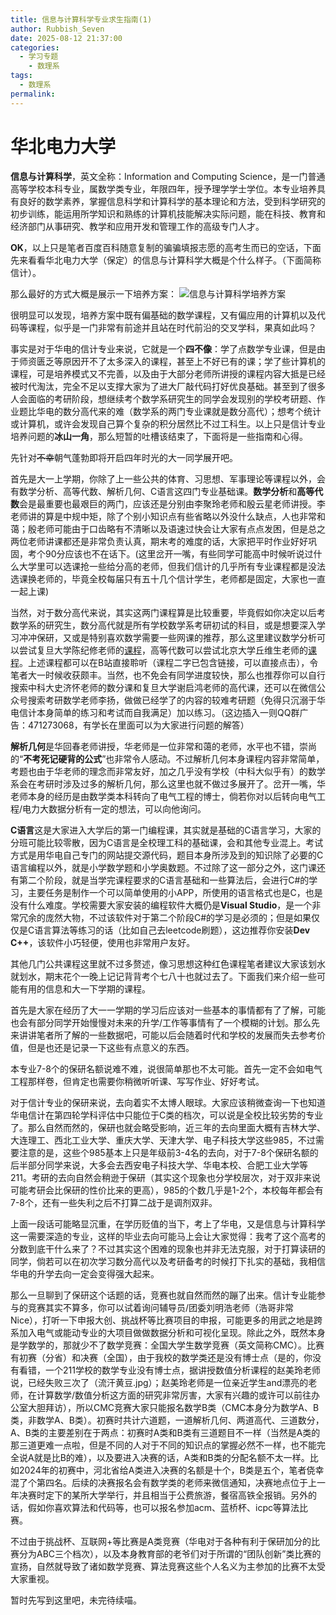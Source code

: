 ```yaml
---
title: 信息与计算科学专业求生指南(1)
author: Rubbish_Seven
date: 2025-08-12 21:37:00
categories:
  - 学习专题
    - 数理系
tags:
  - 数理系
permalink: 
---
```

# 华北电力大学
**信息与计算科学**，英文全称：Information and Computing Science，是一门普通高等学校本科专业，属数学类专业，年限四年，授予理学学士学位。本专业培养具有良好的数学素养，掌握信息科学和计算科学的基本理论和方法，受到科学研究的初步训练，能运用所学知识和熟练的计算机技能解决实际问题，能在科技、教育和经济部门从事研究、教学和应用开发和管理工作的高级专门人才。

**OK**，以上只是笔者百度百科随意复制的骗骗填报志愿的高考生而已的空话，下面先来看看华北电力大学（保定）的信息与计算科学大概是个什么样子。（下面简称信计）。

那么最好的方式大概是展示一下培养方案：
![信息与计算科学培养方案](/img/01/信息与计算科学培养方案.jpg)

很明显可以发现，培养方案中既有偏基础的数学课程，又有偏应用的计算机以及代码等课程，似乎是一门非常有前途并且站在时代前沿的交叉学科，果真如此吗？

事实是对于华电的信计专业来说，它就是一个**四不像**：学了点数学专业课，但是由于师资匮乏等原因开不了太多深入的课程，甚至上不好已有的课；学了些计算机的课程，可是培养模式又不完善，以及由于大部分老师所讲授的课程内容大抵是已经被时代淘汰，完全不足以支撑大家为了进大厂敲代码打好优良基础。甚至到了很多人会面临的考研阶段，想继续考个数学系研究生的同学会发现别的学校考研题、作业题比华电的数分高代来的难（数学系的两门专业课就是数分高代）；想考个统计或计算机，或许会发现自己算个复杂的积分居然比不过工科生。以上只是信计专业培养问题的**冰山一角**，那么短暂的吐槽该结束了，下面将是一些指南和心得。

先针对~~不幸~~朝气蓬勃即将开启四年时光的大一同学展开吧。

首先是大一上学期，你除了上一些公共的体育、习思想、军事理论等课程以外，会有数学分析、高等代数、解析几何、C语言这四门专业基础课。**数学分析**和**高等代数**会是最重要也最艰巨的两门，应该还是分别由李聚玲老师和殷云星老师讲授。李老师讲的算是中规中矩，除了个别小知识点有些省略以外没什么缺点，人也非常和蔼；殷老师可能由于口齿略有不清晰以及语速过快会让大家有点点发困，但是总之两位老师讲课都还是非常负责认真，期末考的难度的话，大家把平时作业好好巩固，考个90分应该也不在话下。(这里岔开一嘴，有些同学可能高中时候听说过什么大学里可以选课抢一些给分高的老师，但我们信计的几乎所有专业课程都是没法选课换老师的，毕竟全校每届只有五十几个信计学生，老师都是固定，大家也一直一起上课)

当然，对于数分高代来说，其实这两门课程算是比较重要，毕竟假如你决定以后考数学系的研究生，数分高代就是所有学校数学系考研初试的科目，或是想要深入学习冲冲保研，又或是特别喜欢数学需要一些网课的推荐，那么这里建议数学分析可以尝试复旦大学陈纪修老师的[课程](https://www.bilibili.com/video/BV15v411g7VP/?spm_id_from=333.337.search-card.all.click&vd_source=71834146f0053e116148e8e8316ed179)，高等代数可以尝试北京大学丘维生老师的[课程](https://www.bilibili.com/video/BV1jR4y1M78W/?spm_id_from=333.337.search-card.all.click&vd_source=71834146f0053e116148e8e8316ed179)。上述课程都可以在B站直接聆听（课程二字已包含链接，可以直接点击），令笔者大一时候收获颇丰。当然，也不免会有同学进度较快，那么也推荐你可以自行搜索中科大史济怀老师的数分课和复旦大学谢启鸿老师的高代课，还可以在微信公众号搜索考研数学老师李扬，做做已经学了的内容的较难考研题（免得只沉溺于华电信计本身简单的练习和考试而自我满足）加以练习。（这边插入一则QQ群广告：471273068，有学长在里面可以为大家进行问题的解答）

**解析几何**是华回春老师讲授，华老师是一位非常和蔼的老师，水平也不错，崇尚的“**不考死记硬背的公式**”也非常令人感动。不过解析几何本身课程内容非常简单，考题也由于华老师的理念而非常友好，加之几乎没有学校（中科大似乎有）的数学系会在考研时涉及过多的解析几何，那么这里也就不做过多展开了。岔开一嘴，华老师本身的经历是由数学类本科转向了电气工程的博士，倘若你对以后转向电气工程/电力大数据分析有一定的想法，可以向他询问。

**C语言**这是大家进入大学后的第一门编程课，其实就是基础的C语言学习，大家的分班可能比较零散，因为C语言是全校理工科的基础课，会和其他专业混上。考试方式是用华电自己专门的网站提交源代码，题目本身所涉及到的知识除了必要的C语言编程以外，就是小学数学题和小学奥数题。不过除了这一部分之外，这门课还有第二个阶段，就是当学完课程要求的C语言基础和一些算法后，会进行C#的学习，主要任务是制作一个可以简单使用的小APP，所使用的语言格式也是C，也是没有什么难度。学校需要大家安装的编程软件大概仍是**Visual Studio**，是一个非常冗余的庞然大物，不过该软件对于第二个阶段C#的学习是必须的；但是如果仅仅是C语言算法等练习的话（比如自己去leetcode刷题），这边推荐你安装**Dev C++**，该软件小巧轻便，使用也非常用户友好。

其他几门公共课程这里就不过多赘述，像习思想这种红色课程笔者建议大家该划水就划水，期末花个一晚上记记背背考个七八十也就过去了。下面我们来介绍一些可能有用的信息和大一下学期的课程。

首先是大家在经历了大一一学期的学习后应该对一些基本的事情都有了了解，可能也会有部分同学开始慢慢对未来的升学/工作等事情有了一个模糊的计划。那么先来讲讲笔者所了解的一些数据吧，可能以后会随着时代和学校的发展而失去参考价值，但是也还是记录一下这些有点意义的东西。

本专业7-8个的保研名额说难不难，说很简单那也不太可能。首先一定不会如电气工程那样卷，但肯定也需要你稍微听听课、写写作业、好好考试。

对于信计专业的保研来说，去向着实不太博人眼球。大家应该稍微查询一下也知道华电信计在第四轮学科评估中只能位于C类的档次，可以说是全校比较劣势的专业了。那么自然而然的，保研也就会略受影响，近三年的去向里面大概有吉林大学、大连理工、西北工业大学、重庆大学、天津大学、电子科技大学这些985，不过需要注意的是，这些个985基本上只是年级前3-4名的去向，对于7-8个保研名额的后半部分同学来说，大多会去西安电子科技大学、华电本校、合肥工业大学等211。考研的去向自然会稍逊于保研（其实这个现象也分学校层次，对于双非来说可能考研会比保研的性价比来的更高），985的个数几乎是1-2个，本校每年都会有7-8个，还有一些失利之后不打算二战于是调剂双非。

上面一段话可能略显沉重，在学历贬值的当下，考上了华电，又是信息与计算科学这一需要深造的专业，这样的毕业去向可能马上会让大家觉得：我考了这个高考的分数到底干什么来了？不过其实这个困难的现象也并非无法克服，对于打算读研的同学，倘若可以在初次学习数分高代以及考研备考的时候打下扎实的基础，我相信华电的升学去向一定会变得强大起来。

那么一旦聊到了保研这个话题的话，竞赛也就自然而然的蹦了出来。信计专业能参与的竞赛其实不算多，你可以试着询问辅导员/团委刘明浩老师（浩哥非常Nice），打听一下申报大创、挑战杯等比赛项目的申报，可能更多的用武之地是跨系加入电气或能动专业的大项目做做数据分析和可视化呈现。除此之外，既然本身是学数学的，那就少不了数学竞赛：全国大学生数学竞赛（英文简称CMC）。比赛有初赛（分省）和决赛（全国），由于我校的数学类还是没有博士点（是的，你没有看错，一个211学校的数学专业没有博士点，据讲授数值分析课程的赵美玲老师说，已经失败三次了（流汗黄豆.jpg）；赵美玲老师是一位亲近学生and漂亮的老师，在计算数学/数值分析这方面的研究非常厉害，大家有兴趣的或许可以前往办公室大胆拜访），所以CMC竞赛大家只能报名数学B类（CMC本身分为数学A、B类，非数学A、B类）。初赛时共计六道题，一道解析几何、两道高代、三道数分，A、B类的主要差别在于两点：初赛时A类和B类有三道题目不一样（当然是A类的那三道更难一点啦，但是不同的人对于不同的知识点的掌握必然不一样，也不能完全说A就是比B的难），以及要进入决赛的话，A类和B类的分配名额不太一样。比如2024年的初赛中，河北省给A类进入决赛的名额是十个，B类是五个，笔者侥幸混了个第四名。后续的决赛报名会有数学类的老师来微信通知，决赛地点位于上一年决赛时定下的某所大学举行，并且相当于公费旅游，餐宿高铁全报销。另外的话，假如你喜欢算法和代码等，也可以报名参加acm、蓝桥杯、icpc等算法比赛。

不过由于挑战杯、互联网+等比赛是A类竞赛（华电对于各种有利于保研加分的比赛分为ABC三个档次），以及本身教育部的老爷们对于所谓的“团队创新”类比赛的宣扬，自然就导致了诸如数学竞赛、算法竞赛这些个人名义为主参加的比赛不太受大家重视。

暂时先写到这里吧，未完待续喵。
